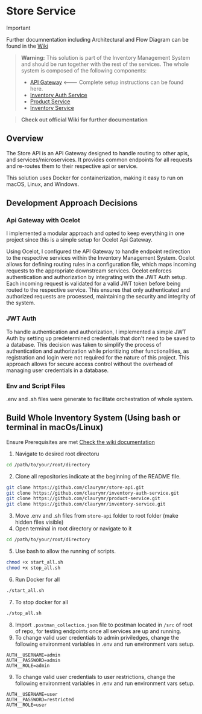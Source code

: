 # Store Service

> [!IMPORTANT]
> Further documnentation including Architectural and Flow Diagram can be found in the [Wiki]()

> **Warning:** This solution is part of the Inventory Management System and should be run together with the rest of the services. The whole system is composed of the following components:
> - [API Gateway](https://github.com/claurymr/store-api) <--- Complete setup instructions can be found here.
> - [Inventory Auth Service](https://github.com/claurymr/inventory-auth-service)
> - [Product Service](https://github.com/claurymr/product-service) 
> - [Inventory Service](https://github.com/claurymr/inventory-service) 

> **Check out official Wiki for further documentation**

## Overview
The Store API is an API Gateway designed to handle routing to other apis, and services/microservices. It provides common endpoints for all requests and re-routes them to their respective api or service.

This solution uses Docker for containerization, making it easy to run on macOS, Linux, and Windows.

## Development Approach Decisions

### Api Gateway with Ocelot 
I implemented a modular approach and opted to keep everything in one project since this is a simple setup for Ocelot Api Gateway.

Using Ocelot, I configured the API Gateway to handle endpoint redirection to the respective services within the Inventory Management System. Ocelot allows for defining routing rules in a configuration file, which maps incoming requests to the appropriate downstream services. Ocelot enforces authentication and authorization by integrating with the JWT Auth setup. Each incoming request is validated for a valid JWT token before being routed to the respective service. This ensures that only authenticated and authorized requests are processed, maintaining the security and integrity of the system.

### JWT Auth
To handle authentication and authorization, I implemented a simple JWT Auth by setting up predetermined credentials that don't need to be saved to a database. This decision was taken to simplify the process of authentication and authorization while prioritizing other functionalities, as registration and login were not required for the nature of this project. This approach allows for secure access control without the overhead of managing user credentials in a database.

### Env and Script Files
.env and .sh files were generate to facilitate orchestration of whole system.

## Build Whole Inventory System (Using bash or terminal in macOs/Linux)

Ensure Prerequisites are met [Check the wiki documentation]()

1. Navigate to desired root directoru
```bash
cd /path/to/your/root/directory
```
2. Clone all repositories indicate at the beginning of the README file.
```bash
git clone https://github.com/claurymr/store-api.git
git clone https://github.com/claurymr/inventory-auth-service.git
git clone https://github.com/claurymr/product-service.git
git clone https://github.com/claurymr/inventory-service.git
```
3. Move .env and .sh files from `store-api` folder to root folder (make hidden files visible)
4. Open terminal in root directory or navigate to it
```bash
cd /path/to/your/root/directory
```
5. Use bash to allow the running of scripts.
```bash
chmod +x start_all.sh
chmod +x stop_all.sh
```
6. Run Docker for all
```bash
./start_all.sh
```
7. To stop docker for all
```bash
./stop_all.sh
```
8. Import `.postman_collection.json` file to postman located in `/src` of root of repo, for testing endpoints once all services are up and running.
9. To change valid user credentials to admin priviledges, change the following environment variables in .env and run environment vars setup.
```
AUTH__USERNAME=admin 
AUTH__PASSWORD=admin
AUTH__ROLE=admin
```
9. To change valid user credentials to user restrictions, change the following environment variables in .env and run environment vars setup.
```
AUTH__USERNAME=user 
AUTH__PASSWORD=restricted
AUTH__ROLE=user
```

